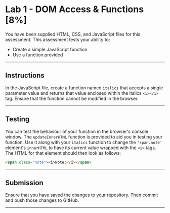 # Lab 1 - DOM Access & Functions [8%]

You have been supplied HTML, CSS, and JavaScript files for this assessment. This assessment tests your ability to:

- Create a simple JavaScript function
- Use a function provided

----

## Instructions

In the JavaScript file, create a function named `italics` that accepts a single parameter value and returns that value enclosed within the italics `<i></i>` tag. Ensure that the function cannot be modified in the browser.

----

## Testing

You can test the behaviour of your function in the browser's console window. The `updateInnerHTML` function is provided to aid you in testing your function. Use it along with your `italics` function to change the `'span.note'` element's `innerHTML` to have its current value wrapped with the `<i>` tags. The HTML for that element should then look as follows:

```html
<span class="note"><i>Note:</i></span>
```
----

## Submission

Ensure that you have saved the changes to your repository. Then commit and push those changes to GitHub.

----
